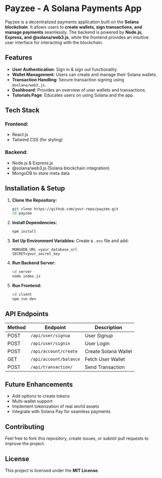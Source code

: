 # Payzee - A Solana Payments App

Payzee is a decentralized payments application built on the **Solana blockchain**. It allows users to **create wallets, sign transactions, and manage payments** seamlessly. The backend is powered by **Node.js, Express, and @solana/web3.js**, while the frontend provides an intuitive user interface for interacting with the blockchain.

## Features

- **User Authentication**: Sign in & sign out functionality.
- **Wallet Management**: Users can create and manage their Solana wallets.
- **Transaction Handling**: Secure transaction signing using `@solana/web3.js`.
- **Dashboard**: Provides an overview of user wallets and transactions.
- **Tutorials Page**: Educates users on using Solana and the app.

## Tech Stack

### Frontend:

- React.js
- Tailwind CSS (for styling)

### Backend:

- Node.js & Express.js
- @solana/web3.js (Solana blockchain integration)
- MongoDB to store meta data

## Installation & Setup

1. **Clone the Repository:**

   ```sh
   git clone https://github.com/your-repo/payzee.git
   cd payzee
   ```

2. **Install Dependencies:**

   ```sh
   npm install
   ```

3. **Set Up Environment Variables:**
   Create a `.env` file and add:

   ```env
   MONGODB_URL =your_database_url
   SECRET=your_secret_key
   ```

4. **Run Backend Server:**

   ```sh
   cd server
   node index.js
   ```

5. **Run Frontend:**
   ```sh
   cd client
   npm run dev
   ```

## API Endpoints

| Method | Endpoint               | Description          |
| ------ | ---------------------- | -------------------- |
| POST   | `/api/user/signup`     | User Signup          |
| POST   | `/api/user/signin`     | User Login           |
| POST   | `/api/account/create`  | Create Solana Wallet |
| GET    | `/api/account/balance` | Fetch User Wallet    |
| POST   | `/api/transaction/`    | Send Transaction     |

## Future Enhancements

- Add options to create tokens
- Multi-wallet support
- Implement tokenization of real world assets
- Integrate with Solana Pay for seamless payments

## Contributing

Feel free to fork this repository, create issues, or submit pull requests to improve the project.

## License

This project is licensed under the **MIT License**.
